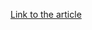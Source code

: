 [Link to the article](https://threatresearch.ext.hp.com/mirrorblast-and-ta505-examining-similarities-in-tactics-techniques-and-procedures/)
